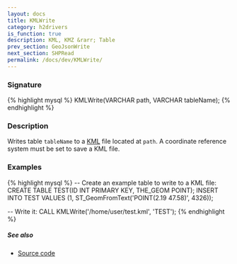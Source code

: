 ```yaml
---
layout: docs
title: KMLWrite
category: h2drivers
is_function: true
description: KML, KMZ &rarr; Table
prev_section: GeoJsonWrite
next_section: SHPRead
permalink: /docs/dev/KMLWrite/
---
```


### Signature

{% highlight mysql %}
KMLWrite(VARCHAR path, VARCHAR tableName);
{% endhighlight %}

### Description

Writes table `tableName` to a [KML][wiki] file located at `path`.
A coordinate reference system must be set to save a KML file.

### Examples

{% highlight mysql %}
-- Create an example table to write to a KML file:
CREATE TABLE TEST(ID INT PRIMARY KEY, THE_GEOM POINT);
INSERT INTO TEST
    VALUES (1, ST_GeomFromText('POINT(2.19 47.58)', 4326));

-- Write it:
CALL KMLWrite('/home/user/test.kml', 'TEST');
{% endhighlight %}

##### See also

* <a href="https://github.com/orbisgis/h2gis/blob/master/h2gis-functions/src/main/java/org/h2gis/functions/io/kml/KMLWrite.java" target="_blank">Source code</a>

[wiki]: http://en.wikipedia.org/wiki/Keyhole_Markup_Language
